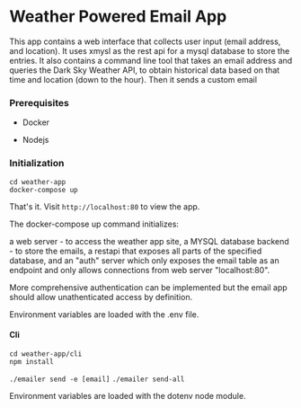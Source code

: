 # Weather Powered Email App

This app contains a web interface that collects user input (email address, and location). It uses xmysl as the rest api for a mysql database to store the entries. It also contains a command line tool that takes an email address and queries the Dark Sky Weather API, to obtain historical data based on that time and location (down to the hour). Then it sends a custom email

### Prerequisites

- Docker

- Nodejs

### Initialization

```
cd weather-app
docker-compose up
```

That's it. Visit `http://localhost:80` to view the app.

The docker-compose up command initializes:

a web server - to access the weather app site,
a MYSQL database backend - to store the emails,
a restapi that exposes all parts of the specified database,
and an "auth" server which only exposes the email table as an endpoint and only allows connections from web server "localhost:80".

More comprehensive authentication can be implemented but the email app should allow unathenticated access by definition.

Environment variables are loaded with the .env file.


#### Cli

```
cd weather-app/cli
npm install
```

`./emailer send -e [email]`
`./emailer send-all`

Environment variables are loaded with the dotenv node module.
